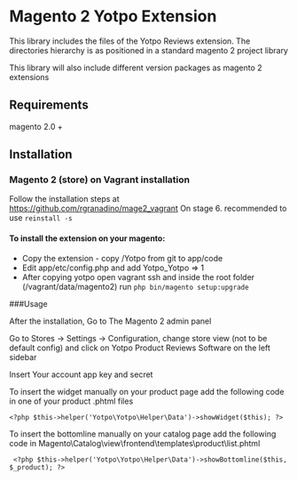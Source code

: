  Magento 2 Yotpo Extension
==========================

This library includes the files of the Yotpo Reviews extension.
The directories hierarchy is as positioned in a standard magento 2 project library

This library will also include different version packages as magento 2 extensions



## Requirements

magento 2.0 +

## Installation
### Magento 2 (store) on Vagrant installation
Follow the installation steps at https://github.com/rgranadino/mage2_vagrant
 On stage 6. recommended to use ```reinstall -s```
  
#### To install the extension on your magento:
* Copy the extension - copy /Yotpo from git to app/code
* Edit app/etc/config.php and add Yotpo_Yotpo => 1
* After copying yotpo open vagrant ssh and inside the root folder (/vagrant/data/magento2) run ```php bin/magento setup:upgrade ```

###Usage

After the installation, Go to The Magento 2 admin panel

Go to Stores -> Settings -> Configuration, change store view (not to be default config) and click on Yotpo Product Reviews Software on the left sidebar

Insert Your account app key and secret

To insert the widget manually on your product page add the following code in one of your product .phtml files 

```<?php $this->helper('Yotpo\Yotpo\Helper\Data')->showWidget($this); ?>``` 

To insert the bottomline manually on your catalog page add the following code in Magento\Catalog\view\frontend\templates\product\list.phtml

``` <?php $this->helper('Yotpo\Yotpo\Helper\Data')->showBottomline($this, $_product); ?>``` 
